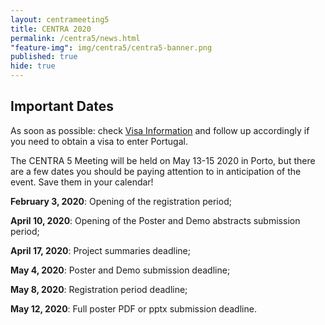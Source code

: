 ```yaml
---
layout: centrameeting5
title: CENTRA 2020
permalink: /centra5/news.html
"feature-img": img/centra5/centra5-banner.png
published: true
hide: true
---
```


## Important Dates

As soon as possible: check [Visa Information](/centra5/visainfo.html) and follow up accordingly if you need to obtain a visa to enter Portugal.  


The CENTRA 5 Meeting will be held on May 13-15 2020 in Porto, but there are a few dates you should be paying attention to in anticipation of the event. Save them in your calendar!

**February 3, 2020**: Opening of the registration period;

**April 10, 2020**: Opening of the Poster and Demo abstracts submission period;

**April 17, 2020**: Project summaries deadline;

**May 4, 2020**: Poster and Demo submission deadline;

**May 8, 2020**: Registration period deadline;

**May 12, 2020**: Full poster PDF or pptx submission deadline.
